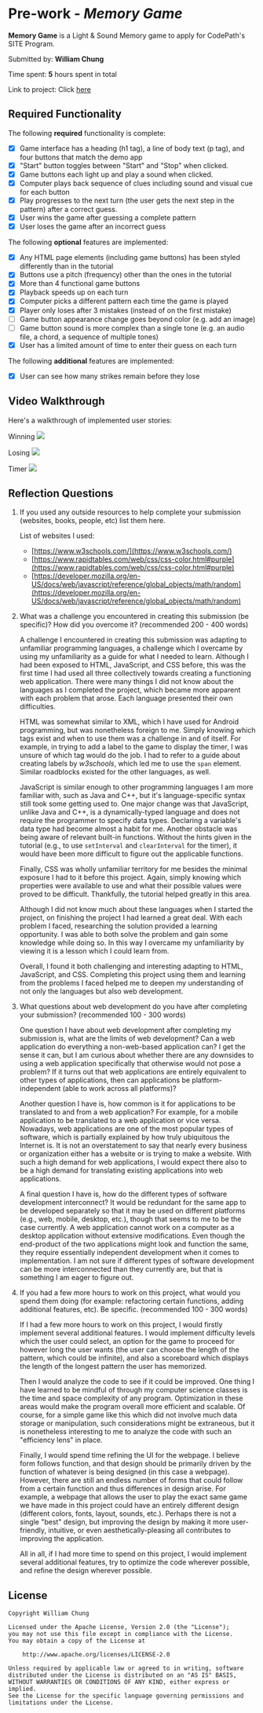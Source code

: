 # Pre-work - _Memory Game_

**Memory Game** is a Light & Sound Memory game to apply for CodePath's SITE Program.

Submitted by: **William Chung**

Time spent: **5** hours spent in total

Link to project: Click [here](https://glitch.com/edit/#!/solstice-level-dust)

## Required Functionality

The following **required** functionality is complete:

- [x] Game interface has a heading (h1 tag), a line of body text (p tag), and four buttons that match the demo app
- [x] "Start" button toggles between "Start" and "Stop" when clicked.
- [x] Game buttons each light up and play a sound when clicked.
- [x] Computer plays back sequence of clues including sound and visual cue for each button
- [x] Play progresses to the next turn (the user gets the next step in the pattern) after a correct guess.
- [x] User wins the game after guessing a complete pattern
- [x] User loses the game after an incorrect guess

The following **optional** features are implemented:

- [x] Any HTML page elements (including game buttons) has been styled differently than in the tutorial
- [x] Buttons use a pitch (frequency) other than the ones in the tutorial
- [x] More than 4 functional game buttons
- [x] Playback speeds up on each turn
- [x] Computer picks a different pattern each time the game is played
- [x] Player only loses after 3 mistakes (instead of on the first mistake)
- [ ] Game button appearance change goes beyond color (e.g. add an image)
- [ ] Game button sound is more complex than a single tone (e.g. an audio file, a chord, a sequence of multiple tones)
- [x] User has a limited amount of time to enter their guess on each turn

The following **additional** features are implemented:

- [x] User can see how many strikes remain before they lose

## Video Walkthrough

Here's a walkthrough of implemented user stories:

Winning
![](https://github.com/will-chung/simon-game/blob/main/winning.gif)

Losing
![](https://github.com/will-chung/simon-game/blob/main/losing.gif)

Timer 
![](https://github.com/will-chung/simon-game/blob/main/timer.gif)

## Reflection Questions

1. If you used any outside resources to help complete your submission (websites, books, people, etc) list them here.
   
   List of websites I used:
   - [https://www.w3schools.com/](https://www.w3schools.com/)
   - [https://www.rapidtables.com/web/css/css-color.html#purple](https://www.rapidtables.com/web/css/css-color.html#purple)
   - [https://developer.mozilla.org/en-US/docs/web/javascript/reference/global_objects/math/random](https://developer.mozilla.org/en-US/docs/web/javascript/reference/global_objects/math/random)

2. What was a challenge you encountered in creating this submission (be specific)? How did you overcome it? (recommended 200 - 400 words)
   
   A challenge I encountered in creating this submission was adapting to unfamiliar programming languages, a challenge which I overcame by using my unfamiliarity as a guide for what I needed to learn. Although I had been exposed to HTML, JavaScript, and CSS before, this was the first time I had used all three collectively towards creating a functioning web application. There were many things I did not know about the languages as I completed the project, which became more apparent with each problem that arose. Each language presented their own difficulties. 
   
   HTML was somewhat similar to XML, which I have used for Android programming, but was nonetheless foreign to me. Simply knowing which tags exist and when to use them was a challenge in and of itself. For example, in trying to add a label to the game to display the timer, I was unsure of which tag would do the job. I had to refer to a guide about creating labels by *w3schools*, which led me to use the `span` element. Similar roadblocks existed for the other languages, as well. 
   
   JavaScript is similar enough to other programming languages I am more familiar with, such as Java and C++, but it's language-specific syntax still took some getting used to. One major change was that JavaScript,  unlike Java and C++, is a dynamically-typed language and does not require the programmer to specify data types. Declaring a variable's data type had become almost a habit for me. Another obstacle was being aware of relevant built-in functions. Without the hints given in the tutorial (e.g., to use `setInterval` and `clearInterval` for the timer), it would have been more difficult to figure out the applicable functions.
      
   Finally, CSS was wholly unfamiliar territory for me besides the minimal exposure I had to it before this project. Again, simply knowing which properties were available to use and what their possible values were proved to be difficult. Thankfully, the tutorial helped greatly in this area. 
    
   Although I did not know much about these languages when I started the project, on finishing the project I had learned a great deal. With each problem I faced, researching the solution provided a learning opportunity. I was able to both solve the problem and gain some knowledge while doing so. In this way I overcame my unfamiliarity by viewing it is a lesson which I could learn from.

   Overall, I found it both challenging and interesting adapting to HTML, JavaScript, and CSS. Completing this project using them and learning from the problems I faced helped me to deepen my understanding of not only the languages but also web development.


3. What questions about web development do you have after completing your submission? (recommended 100 - 300 words)
   
   One question I have about web development after completing my submission is, what are the limits of web development? Can a web application do everything a non-web-based application can? I get the sense it can, but I am curious about whether there are any downsides to using a web application specifically that otherwise would not pose a problem? If it turns out that web applications are entirely equivalent to other types of applications, then can applications be platform-independent (able to work across all platforms)?
   
   Another question I have is, how common is it for applications to be translated to and from a web application? For example, for a mobile application to be translated to a web application or vice versa. Nowadays, web applications are one of the most popular types of software, which is partially explained by how truly ubiquitous the Internet is. It is not an overstatement to say that nearly every business or organization either has a website or is trying to make a website. With such a high demand for web applications, I would expect there also to be a high demand for translating existing applications into web applications. 
   
   A final question I have is, how do the different types of software development interconnect? It would be redundant for the same app to be developed separately so that it may be used on different platforms (e.g., web, mobile, desktop, etc.), though that seems to me to be the case currently. A web application cannot work on a computer as a desktop application without extensive modifications. Even though the end-product of the two applications might look and function the same, they require essentially independent development when it comes to implementation. I am not sure if different types of software development can be more interconnected than they currently are, but that is something I am eager to figure out.

4. If you had a few more hours to work on this project, what would you spend them doing (for example: refactoring certain functions, adding additional features, etc). Be specific. (recommended 100 - 300 words)
   
   If I had a few more hours to work on this project, I would firstly implement several additional features. I would implement difficulty levels which the user could select, an option for the game to proceed for however long the user wants (the user can choose the length of the pattern, which could be infinite), and also a scoreboard which displays the length of the longest pattern the user has memorized. 
   
   Then I would analyze the code to see if it could be improved. One thing I have learned to be mindful of through my computer science classes is the time and space complexity of any program. Optimization in these areas would make the program overall more efficient and scalable. Of course, for a simple game like this which did not involve much data storage or manipulation, such considerations might be extraneous, but it is nonetheless interesting to me to analyze the code with such an "efficiency lens" in place.
     
   Finally, I would spend time refining the UI for the webpage. I believe form follows function, and that design should be primarily driven by the function of whatever is being designed (in this case a webpage). However, there are still an endless number of forms that could follow from a certain function and thus differences in design arise. For example, a webpage that allows the user to play the exact same game we have made in this project could have an entirely different design (different colors, fonts, layout, sounds, etc.). Perhaps there is not a single "best" design, but improving the design by making it more user-friendly, intuitive, or even aesthetically-pleasing all contributes to improving the application.

   All in all, if I had more time to spend on this project, I would implement several additional features, try to optimize the code wherever possible, and refine the design wherever possible. 


## License

    Copyright William Chung

    Licensed under the Apache License, Version 2.0 (the "License");
    you may not use this file except in compliance with the License.
    You may obtain a copy of the License at

        http://www.apache.org/licenses/LICENSE-2.0

    Unless required by applicable law or agreed to in writing, software
    distributed under the License is distributed on an "AS IS" BASIS,
    WITHOUT WARRANTIES OR CONDITIONS OF ANY KIND, either express or implied.
    See the License for the specific language governing permissions and
    limitations under the License.

